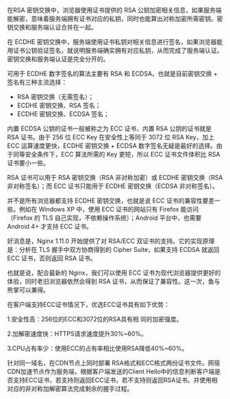在RSA 密钥交换中，浏览器使用证书提供的 RSA 公钥加密相关信息，如果服务端能解密，意味着服务端拥有证书对应的私钥，同时也能算出对称加密所需密钥。密钥交换和服务端认证合并在一起。

在 ECDHE 密钥交换中，服务端使用证书私钥对相关信息进行签名，如果浏览器能用证书公钥验证签名，就说明服务端确实拥有对应私钥，从而完成了服务端认证。密钥交换和服务端认证是完全分开的。

可用于 ECDHE 数字签名的算法主要有 RSA 和 ECDSA，也就是目前密钥交换 + 签名有三种主流选择：

* RSA 密钥交换（无需签名）；
* ECDHE 密钥交换、RSA 签名；
* ECDHE 密钥交换、ECDSA 签名；

内置 ECDSA 公钥的证书一般被称之为 ECC 证书，内置 RSA 公钥的证书就是 RSA 证书。由于 256 位 ECC Key 在安全性上等同于 3072 位 RSA Key，加上 ECC 运算速度更快，ECDHE 密钥交换 + ECDSA 数字签名无疑是最好的选择。由于同等安全条件下，ECC 算法所需的 Key 更短，所以 ECC 证书文件体积比 RSA 证书要小一些。

RSA 证书可以用于 RSA 密钥交换（RSA 非对称加密）或 ECDHE 密钥交换（RSA 非对称签名）；而 ECC 证书只能用于 ECDHE 密钥交换（ECDSA 非对称签名）。

并不是所有浏览器都支持 ECDHE 密钥交换，也就是说 ECC 证书的兼容性要差一些。例如在 Windows XP 中，使用 ECC 证书的网站只有 Firefox 能访问（Firefox 的 TLS 自己实现，不依赖操作系统）；Android 平台中，也需要 Android 4+ 才支持 ECC 证书。

好消息是，Nginx 1.11.0 开始提供了对 RSA/ECC 双证书的支持。它的实现原理是：分析在 TLS 握手中双方协商得到的 Cipher Suite，如果支持 ECDSA 就返回 ECC 证书，否则返回 RSA 证书。

也就是说，配合最新的 Nginx，我们可以使用 ECC 证书为现代浏览器提供更好的体验，同时老旧浏览器依然会得到 RSA 证书，从而保证了兼容性。这一次，鱼与熊掌可以兼得。

在客户端支持ECC证书情况下，优选ECC证书具有如下优势：

1.安全性高：256位的ECC和3072位的RSA具有相 同的加密强度。

2.加解密速度快：HTTPS请求速度提升30%~60%。

3.CPU占有率少：使用ECC的占有率相比使用RSA降低40%~60%。

针对同一域名，在CDN节点上同时部署 RSA格式和ECC格式两份证书文件。网宿CDN加速节点作为服务端，根据客户端发送的Client Hello中的信息判断客户端是否支持ECC证书，若支持则返回ECC证书，若不支持则返回RSA证书。并使用相对应的非对称加解密算法完成剩余的握手过程。
